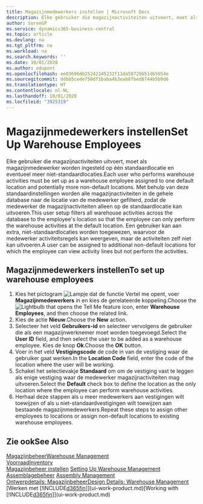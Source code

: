 ```yaml
---
title: Magazijnmedewerkers instellen | Microsoft Docs
description: Elke gebruiker die magazijnactiviteiten uitvoert, moet als magazijnmedewerker worden ingesteld op één standaardlocatie en eventueel meer niet-standaardlocaties.
author: SorenGP
ms.service: dynamics365-business-central
ms.topic: article
ms.devlang: na
ms.tgt_pltfrm: na
ms.workload: na
ms.search.keywords: ''
ms.date: 10/01/2020
ms.author: edupont
ms.openlocfilehash: ee03696db25242145232f11da58729b51d65654e
ms.sourcegitcommit: ddbb5cede750df1baba4b3eab8fbed6744b5b9d6
ms.translationtype: HT
ms.contentlocale: nl-NL
ms.lasthandoff: 10/01/2020
ms.locfileid: "3925319"
---
```

# <a name="set-up-warehouse-employees"></a><span data-ttu-id="8d16d-103">Magazijnmedewerkers instellen</span><span class="sxs-lookup"><span data-stu-id="8d16d-103">Set Up Warehouse Employees</span></span>
<span data-ttu-id="8d16d-104">Elke gebruiker die magazijnactiviteiten uitvoert, moet als magazijnmedewerker worden ingesteld op één standaardlocatie en eventueel meer niet-standaardlocaties.</span><span class="sxs-lookup"><span data-stu-id="8d16d-104">Each user who performs warehouse activities must be set up as a warehouse employee assigned to one default location and potentially more non-default locations.</span></span> <span data-ttu-id="8d16d-105">Met behulp van deze standaardinstellingen worden alle magazijnactiviteiten in de gehele database naar de locatie van de medewerker gefilterd, zodat de medewerker de magazijnactiviteiten alleen op de standaardlocatie kan uitvoeren.</span><span class="sxs-lookup"><span data-stu-id="8d16d-105">This user setup filters all warehouse activities across the database to the employee's location so that the employee can only perform the warehouse activities at the default location.</span></span> <span data-ttu-id="8d16d-106">Een gebruiker kan aan extra, niet-standaardlocaties worden toegewezen, waarvoor de medewerker activiteitsregels kan weergeven, maar de activiteiten zelf niet kan uitvoeren.</span><span class="sxs-lookup"><span data-stu-id="8d16d-106">A user can be assigned to additional non-default locations for which the employee can view activity lines but not perform the activities.</span></span>

## <a name="to-set-up-warehouse-employees"></a><span data-ttu-id="8d16d-107">Magazijnmedewerkers instellen</span><span class="sxs-lookup"><span data-stu-id="8d16d-107">To set up warehouse employees</span></span>  
1.  <span data-ttu-id="8d16d-108">Kies het pictogram ![Lampje dat de functie Vertel me opent](media/ui-search/search_small.png "Vertel me wat u wilt doen"), voer **Magazijnmedewerkers** in en kies de gerelateerde koppeling.</span><span class="sxs-lookup"><span data-stu-id="8d16d-108">Choose the ![Lightbulb that opens the Tell Me feature](media/ui-search/search_small.png "Tell me what you want to do") icon, enter **Warehouse Employees**, and then choose the related link.</span></span>  
2. <span data-ttu-id="8d16d-109">Kies de actie **Nieuw**.</span><span class="sxs-lookup"><span data-stu-id="8d16d-109">Choose the **New** action.</span></span>  
3. <span data-ttu-id="8d16d-110">Selecteer het veld **Gebruikers-id** en selecteer vervolgens de gebruiker die als een magazijnwerknemer moet worden toegevoegd.</span><span class="sxs-lookup"><span data-stu-id="8d16d-110">Select the **User ID** field, and then select the user to be added as a warehouse employee.</span></span> <span data-ttu-id="8d16d-111">Kies de knop **Ok**.</span><span class="sxs-lookup"><span data-stu-id="8d16d-111">Choose the **OK** button.</span></span>  
6.  <span data-ttu-id="8d16d-112">Voer in het veld **Vestigingscode** de code in van de vestiging waar de gebruiker gaat werken.</span><span class="sxs-lookup"><span data-stu-id="8d16d-112">In the **Location Code** field, enter the code of the location where the user will be working.</span></span>  
7.  <span data-ttu-id="8d16d-113">Schakel het selectievakje **Standaard** om om de vestiging vast te leggen als enige vestiging waar de medewerker magazijnactiviteiten mag uitvoeren.</span><span class="sxs-lookup"><span data-stu-id="8d16d-113">Select the **Default** check box to define the location as the only location where the employee can perform warehouse activities.</span></span>  
8.  <span data-ttu-id="8d16d-114">Herhaal deze stappen als u meer medewerkers aan vestigingen wilt toewijzen of als u niet-standaardvestigingen wilt toewijzen aan bestaande magazijnmedewerkers.</span><span class="sxs-lookup"><span data-stu-id="8d16d-114">Repeat these steps to assign other employees to locations or assign non-default locations to existing warehouse employees.</span></span>  

## <a name="see-also"></a><span data-ttu-id="8d16d-115">Zie ook</span><span class="sxs-lookup"><span data-stu-id="8d16d-115">See Also</span></span>  
[<span data-ttu-id="8d16d-116">Magazijnbeheer</span><span class="sxs-lookup"><span data-stu-id="8d16d-116">Warehouse Management</span></span>](warehouse-manage-warehouse.md)  
[<span data-ttu-id="8d16d-117">Voorraad</span><span class="sxs-lookup"><span data-stu-id="8d16d-117">Inventory</span></span>](inventory-manage-inventory.md)  
<span data-ttu-id="8d16d-118">[Magazijnbeheer instellen](warehouse-setup-warehouse.md)   </span><span class="sxs-lookup"><span data-stu-id="8d16d-118">[Setting Up Warehouse Management](warehouse-setup-warehouse.md)   </span></span>  
<span data-ttu-id="8d16d-119">[Assemblagebeheer](assembly-assemble-items.md)  </span><span class="sxs-lookup"><span data-stu-id="8d16d-119">[Assembly Management](assembly-assemble-items.md)  </span></span>  
[<span data-ttu-id="8d16d-120">Ontwerpdetails: Magazijnbeheer</span><span class="sxs-lookup"><span data-stu-id="8d16d-120">Design Details: Warehouse Management</span></span>](design-details-warehouse-management.md)  
<span data-ttu-id="8d16d-121">[Werken met [!INCLUDE[d365fin](includes/d365fin_md.md)]](ui-work-product.md)</span><span class="sxs-lookup"><span data-stu-id="8d16d-121">[Working with [!INCLUDE[d365fin](includes/d365fin_md.md)]](ui-work-product.md)</span></span>  
